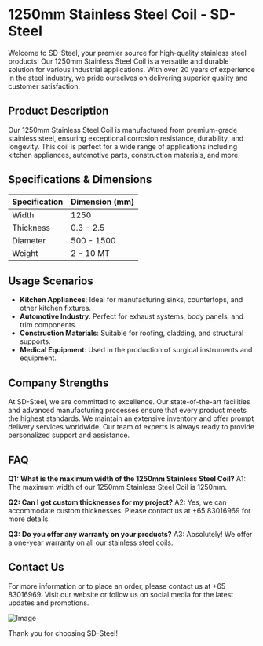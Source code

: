 # **1250mm Stainless Steel Coil** - SD-Steel

Welcome to SD-Steel, your premier source for high-quality stainless steel products! Our 1250mm Stainless Steel Coil is a versatile and durable solution for various industrial applications. With over 20 years of experience in the steel industry, we pride ourselves on delivering superior quality and customer satisfaction.

## Product Description

Our 1250mm Stainless Steel Coil is manufactured from premium-grade stainless steel, ensuring exceptional corrosion resistance, durability, and longevity. This coil is perfect for a wide range of applications including kitchen appliances, automotive parts, construction materials, and more.

## Specifications & Dimensions

| Specification | Dimension (mm) |
|---------------|----------------|
| Width         | 1250           |
| Thickness     | 0.3 - 2.5      |
| Diameter      | 500 - 1500     |
| Weight        | 2 - 10 MT      |

## Usage Scenarios

- **Kitchen Appliances**: Ideal for manufacturing sinks, countertops, and other kitchen fixtures.
- **Automotive Industry**: Perfect for exhaust systems, body panels, and trim components.
- **Construction Materials**: Suitable for roofing, cladding, and structural supports.
- **Medical Equipment**: Used in the production of surgical instruments and equipment.

## Company Strengths

At SD-Steel, we are committed to excellence. Our state-of-the-art facilities and advanced manufacturing processes ensure that every product meets the highest standards. We maintain an extensive inventory and offer prompt delivery services worldwide. Our team of experts is always ready to provide personalized support and assistance.

## FAQ

**Q1: What is the maximum width of the 1250mm Stainless Steel Coil?**
A1: The maximum width of our 1250mm Stainless Steel Coil is 1250mm.

**Q2: Can I get custom thicknesses for my project?**
A2: Yes, we can accommodate custom thicknesses. Please contact us at +65 83016969 for more details.

**Q3: Do you offer any warranty on your products?**
A3: Absolutely! We offer a one-year warranty on all our stainless steel coils. 

## Contact Us

For more information or to place an order, please contact us at +65 83016969. Visit our website or follow us on social media for the latest updates and promotions.

![Image](https://github.com/user-attachments/assets/2567258e-e124-4816-932d-1809bd27ef0b)

Thank you for choosing SD-Steel!